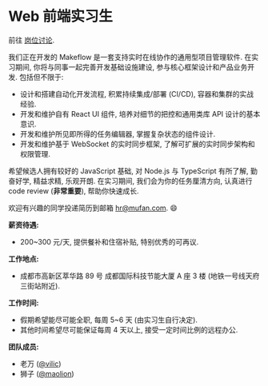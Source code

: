 # Web 前端实习生

前往 [岗位讨论](https://github.com/makeflow/jobs/issues/1).

我们正在开发的 Makeflow 是一套支持实时在线协作的通用型项目管理软件. 在实习期间, 你将与同事一起完善开发基础设施建设, 参与核心框架设计和产品业务开发. 包括但不限于:

* 设计和搭建自动化开发流程, 积累持续集成/部署 (CI/CD), 容器和集群的实战经验.
* 开发和维护自有 React UI 组件, 培养对细节的把控和通用类库 API 设计的基本意识.
* 开发和维护所见即所得的任务编辑器, 掌握复杂状态的组件设计.
* 开发和维护基于 WebSocket 的实时同步框架, 了解可扩展的实时同步架构和权限管理.

希望候选人拥有较好的 JavaScript 基础, 对 Node.js 与 TypeScript 有所了解, 勤奋好学, 精益求精, 乐观开朗.
在实习期间, 我们会为你的任务厘清方向, 认真进行 code review (**非常重要**), 帮助你快速成长.

欢迎有兴趣的同学投递简历到邮箱 [hr@mufan.com](mailto:hr@mufan.com?subject=Web%20前端实习生). 😄

**薪资待遇:**

* 200~300 元/天, 提供餐补和住宿补贴, 特别优秀的可再议.

**工作地点:**

* 成都市高新区萃华路 89 号 成都国际科技节能大厦 A 座 3 楼 (地铁一号线天府三街站附近).

**工作时间:**

* 假期希望能尽可能全职, 每周 5~6 天 (由实习生自行决定).
* 其他时间希望尽可能保证每周 4 天以上, 接受一定时间比例的远程办公.

**团队成员:**

* 老万 ([@vilic](https://github.com/vilic))
* 狮子 ([@maolion](https://github.com/vilic))
